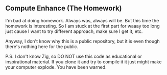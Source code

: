 ## Compute Enhance (The Homework)

I'm bad at doing homework. Always was, always will be.
But this time the homework is interesting. So I am stuck at the first
part for waaay too long just cause I want to try different approach, make sure
I get it, etc.

Anyway, I don't know why this is a public repository, but it is even though there's nothing here
for the public.

P.S. I don't know Zig, so DO NOT use this code as educational or inspirational material. If you clone it
and try to compile it it just might make your computer explode. You have been warned.
